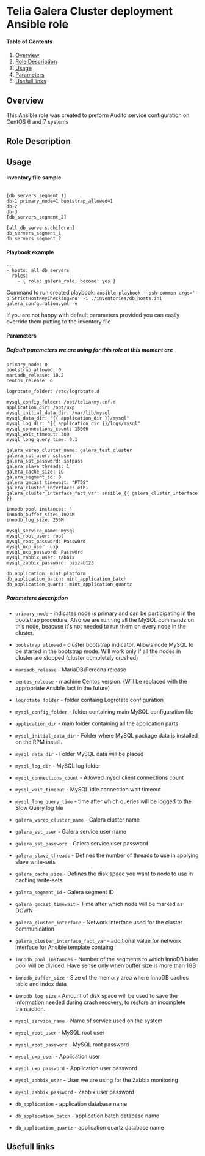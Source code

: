 # **Telia Galera Cluster deployment Ansible role**
#### Table of Contents

1. [Overview](#overview)
2. [Role Description](#role-description)
3. [Usage](#usage)
5. [Parameters](#parameters)
6. [Usefull links](#usefulllinks)

## Overview

This Ansible role was created to preform Auditd service configuration on CentOS 6 and 7 systems

## Role Description

## Usage

#### Inventory file sample

```

[db_servers_segment_1]
db-1 primary_node=1 bootstrap_allowed=1
db-2
db-3
[db_servers_segment_2]

[all_db_servers:children]
db_servers_segment_1
db_servers_segment_2

```

#### Playbook example

```
---
- hosts: all_db_servers
  roles:
    - { role: galera_role, become: yes }
```
Command to run created playbook: `ansible-playbook --ssh-common-args='-o StrictHostKeyChecking=no' -i ./inventories/db_hosts.ini galera_confguration.yml -v`

If you are not happy with default parameters provided you can easily override them putting to the inventory file

####  Parameters

##### Default parameters we are using for this role at this moment are

```
primary_node: 0
bootstrap_allowed: 0
mariadb_release: 10.2
centos_release: 6

logrotate_folder: /etc/logrotate.d

mysql_config_folder: /opt/telia/my.cnf.d
application_dir: /opt/uxp
mysql_initial_data_dir: /var/lib/mysql
mysql_data_dir: "{{ application_dir }}/mysql"
mysql_log_dir: "{{ application_dir }}/logs/mysql"
mysql_connections_count: 15000
mysql_wait_timeout: 300
mysql_long_query_time: 0.1

galera_wsrep_cluster_name: galera_test_cluster
galera_sst_user: sstuser
galera_sst_password: sstpass
galera_slave_threads: 1
galera_cache_size: 1G
galera_segment_id: 0
galera_gmcast_timewait: "PT5S"
galera_cluster_interface: eth1
galera_cluster_interface_fact_var: ansible_{{ galera_cluster_interface }}

innodb_pool_instances: 4
innodb_buffer_size: 1024M
innodb_log_size: 256M

mysql_service_name: mysql
mysql_root_user: root
mysql_root_password: Passw0rd
mysql_uxp_user: uxp
mysql_uxp_password: Passw0rd
mysql_zabbix_user: zabbix
mysql_zabbix_password: bixzab123

db_application: mint_platform
db_application_batch: mint_application_batch
db_application_quartz: mint_application_quartz
```
##### Parameters description

* `primary_node` - indicates node is primary and can be participating in the bootstrap procedure. Also we are running all the MySQL commands on this node, beacuse it's not needed to run them on every node in the cluster.
* `bootstrap_allowed` - cluster bootstrap indicator. Allows node MySQL to be started in the bootstrap mode. Will work only if all the nodes in cluster are stopped (cluster completely crushed) 
* `mariadb_release` - MariaDB\Percona release
* `centos_release` - machine Centos version. (Will be replaced with the appropriate Ansible fact in the future)

* `logrotate_folder` - folder containg Logrotate configuration

* `mysql_config_folder` - folder containing main MySQL configuration file
* `application_dir` - main folder containing all the application parts
* `mysql_initial_data_dir` - Folder where MySQL package data is installed on the RPM install.
* `mysql_data_dir` - Folder MySQL data will be placed
* `mysql_log_dir` - MySQL log folder
* `mysql_connections_count` - Allowed mysql client connections count
* `mysql_wait_timeout` - MySQL idle connection wait timeout
* `mysql_long_query_time` - time after which queries will be logged to the Slow Query log file

* `galera_wsrep_cluster_name` - Galera cluster name
* `galera_sst_user` - Galera service user name
* `galera_sst_password` - Galera service user password
* `galera_slave_threads` - Defines the number of threads to use in applying slave write-sets
* `galera_cache_size` - Defines the disk space you want to node to use in caching write-sets
* `galera_segment_id` - Galera segment ID
* `galera_gmcast_timewait` - Time after which node will be marked as DOWN
* `galera_cluster_interface` - Network interface used for the cluster communication
* `galera_cluster_interface_fact_var` - additional value for network interface for Ansible template containg

* `innodb_pool_instances` - Number of the segments to which InnoDB bufer pool will be divided. Have sense only when buffer size is more than 1GB
* `innodb_buffer_size` - Size of the memory area where InnoDB caches table and index data
* `innodb_log_size` - Amount of disk space will be used to save the information needed during crash recovery, to restore an incomplete transaction.

* `mysql_service_name` - Name of service used on the system
* `mysql_root_user` - MySQL root user
* `mysql_root_password` - MySQL root password
* `mysql_uxp_user` - Application user
* `mysql_uxp_password` - Application user password
* `mysql_zabbix_user` - User we are using for the Zabbix monitoring
* `mysql_zabbix_password` - Zabbix user password

* `db_application` - application database name
* `db_application_batch` - application batch database name
* `db_application_quartz` - application quartz database name

## Usefull links
